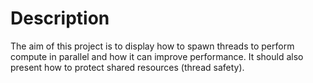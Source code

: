 # Description

The aim of this project is to display how to spawn threads to perform
compute in parallel and how it can improve performance. It should also
present how to protect shared resources (thread safety).